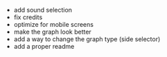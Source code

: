 - add sound selection
- fix credits
- optimize for mobile screens
- make the graph look better
- add a way to change the graph type (side selector)
- add a proper readme